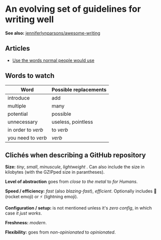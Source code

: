 # An evolving set of guidelines for writing well

__See also:__ [jenniferlynparsons/awesome-writing](https://github.com/jenniferlynparsons/awesome-writing)

## Articles

* [Use the words normal people would use](https://gilest.org/normal-words.html)

## Words to watch

Word | Possible replacements
---- | ---------------------
introduce | add
multiple | many
potential | possible
unnecessary | useless, pointless
in order to _verb_ | to _verb_
you need to _verb_ | _verb_

## Clichés when describing a GitHub repository

__Size:__ _tiny_, _small_, _minuscule_, _lightweight_ . Can also include the size in kilobytes (with the GZIPped size in parantheses).

__Level of abstraction__ goes from _close to the metal_ to _for Humans_.

__Speed / efficiency:__ _fast_ (also _blazing-fast_), _efficient_. Optionally includes 🚀 (rocket emoji) or ⚡️ (lightning emoji).

__Configuration / setup:__ is not mentioned unless it's _zero config_, in which case _it just works_.

__Freshness:__ _modern_.

__Flexibility:__ goes from _non-opinionated_ to _opinionated_.


